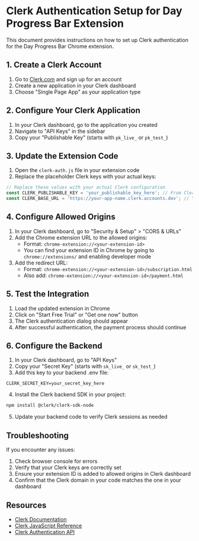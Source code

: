 # Clerk Authentication Setup for Day Progress Bar Extension

This document provides instructions on how to set up Clerk authentication for the Day Progress Bar Chrome extension.

## 1. Create a Clerk Account

1. Go to [Clerk.com](https://clerk.com/) and sign up for an account
2. Create a new application in your Clerk dashboard
3. Choose "Single Page App" as your application type

## 2. Configure Your Clerk Application

1. In your Clerk dashboard, go to the application you created
2. Navigate to "API Keys" in the sidebar
3. Copy your "Publishable Key" (starts with `pk_live_` or `pk_test_`)

## 3. Update the Extension Code

1. Open the `clerk-auth.js` file in your extension code
2. Replace the placeholder Clerk keys with your actual keys:

```javascript
// Replace these values with your actual Clerk configuration
const CLERK_PUBLISHABLE_KEY = 'your_publishable_key_here'; // From Clerk dashboard
const CLERK_BASE_URL = 'https://your-app-name.clerk.accounts.dev'; // Your Clerk domain
```

## 4. Configure Allowed Origins

1. In your Clerk dashboard, go to "Security & Setup" > "CORS & URLs"
2. Add the Chrome extension URL to the allowed origins:
   - Format: `chrome-extension://<your-extension-id>`
   - You can find your extension ID in Chrome by going to `chrome://extensions/` and enabling developer mode
3. Add the redirect URL:
   - Format: `chrome-extension://<your-extension-id>/subscription.html`
   - Also add: `chrome-extension://<your-extension-id>/payment.html`

## 5. Test the Integration

1. Load the updated extension in Chrome
2. Click on "Start Free Trial" or "Get one now" button
3. The Clerk authentication dialog should appear
4. After successful authentication, the payment process should continue

## 6. Configure the Backend

1. In your Clerk dashboard, go to "API Keys"
2. Copy your "Secret Key" (starts with `sk_live_` or `sk_test_`)
3. Add this key to your backend .env file:

```
CLERK_SECRET_KEY=your_secret_key_here
```

4. Install the Clerk backend SDK in your project:

```bash
npm install @clerk/clerk-sdk-node
```

5. Update your backend code to verify Clerk sessions as needed

## Troubleshooting

If you encounter any issues:

1. Check browser console for errors
2. Verify that your Clerk keys are correctly set
3. Ensure your extension ID is added to allowed origins in Clerk dashboard
4. Confirm that the Clerk domain in your code matches the one in your dashboard

## Resources

- [Clerk Documentation](https://clerk.com/docs)
- [Clerk JavaScript Reference](https://clerk.com/docs/references/javascript/overview)
- [Clerk Authentication API](https://clerk.com/docs/reference/clerkjs)
